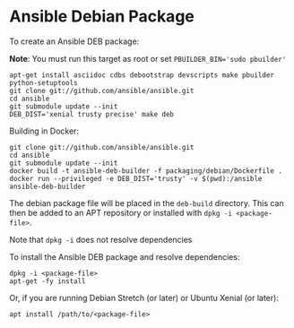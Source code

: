 Ansible Debian Package
======================

To create an Ansible DEB package:

__Note__: You must run this target as root or set `PBUILDER_BIN='sudo pbuilder'`

```
apt-get install asciidoc cdbs debootstrap devscripts make pbuilder python-setuptools
git clone git://github.com/ansible/ansible.git
cd ansible
git submodule update --init
DEB_DIST='xenial trusty precise' make deb
```

Building in Docker:

```
git clone git://github.com/ansible/ansible.git
cd ansible
git submodule update --init
docker build -t ansible-deb-builder -f packaging/debian/Dockerfile .
docker run --privileged -e DEB_DIST='trusty' -v $(pwd):/ansible ansible-deb-builder
```

The debian package file will be placed in the `deb-build` directory. This can then be added to an APT repository or installed with `dpkg -i <package-file>`.

Note that `dpkg -i` does not resolve dependencies

To install the Ansible DEB package and resolve dependencies:

```
dpkg -i <package-file>
apt-get -fy install
```

Or, if you are running Debian Stretch (or later) or Ubuntu Xenial (or later):

```
apt install /path/to/<package-file>
```
